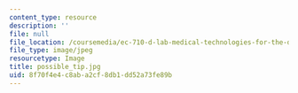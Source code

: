 ```yaml
---
content_type: resource
description: ''
file: null
file_location: /coursemedia/ec-710-d-lab-medical-technologies-for-the-developing-world-spring-2010/8f70f4e4c8aba2cf8db1dd52a73fe89b_possible_tip.jpg
file_type: image/jpeg
resourcetype: Image
title: possible_tip.jpg
uid: 8f70f4e4-c8ab-a2cf-8db1-dd52a73fe89b
---
```

